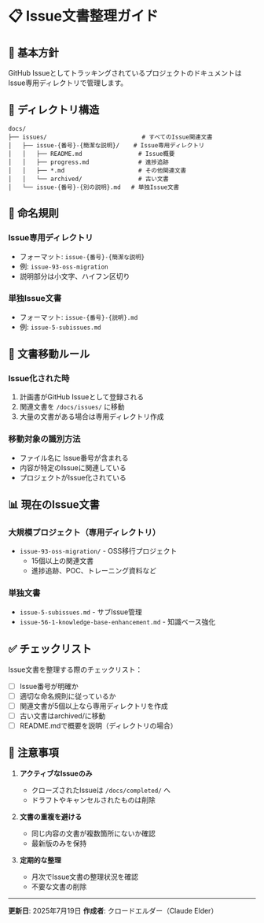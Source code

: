 # 📋 Issue文書整理ガイド

## 🎯 基本方針

GitHub IssueとしてトラッキングされているプロジェクトのドキュメントはIssue専用ディレクトリで管理します。

## 📁 ディレクトリ構造

```
docs/
├── issues/                           # すべてのIssue関連文書
│   ├── issue-{番号}-{簡潔な説明}/    # Issue専用ディレクトリ
│   │   ├── README.md                # Issue概要
│   │   ├── progress.md              # 進捗追跡
│   │   ├── *.md                     # その他関連文書
│   │   └── archived/                # 古い文書
│   └── issue-{番号}-{別の説明}.md   # 単独Issue文書
```

## 📝 命名規則

### Issue専用ディレクトリ
- フォーマット: `issue-{番号}-{簡潔な説明}`
- 例: `issue-93-oss-migration`
- 説明部分は小文字、ハイフン区切り

### 単独Issue文書
- フォーマット: `issue-{番号}-{説明}.md`
- 例: `issue-5-subissues.md`

## 🔄 文書移動ルール

### Issue化された時
1. 計画書がGitHub Issueとして登録される
2. 関連文書を `/docs/issues/` に移動
3. 大量の文書がある場合は専用ディレクトリ作成

### 移動対象の識別方法
- ファイル名に Issue番号が含まれる
- 内容が特定のIssueに関連している
- プロジェクトがIssue化されている

## 📊 現在のIssue文書

### 大規模プロジェクト（専用ディレクトリ）
- `issue-93-oss-migration/` - OSS移行プロジェクト
  - 15個以上の関連文書
  - 進捗追跡、POC、トレーニング資料など

### 単独文書
- `issue-5-subissues.md` - サブIssue管理
- `issue-56-1-knowledge-base-enhancement.md` - 知識ベース強化

## ✅ チェックリスト

Issue文書を整理する際のチェックリスト：

- [ ] Issue番号が明確か
- [ ] 適切な命名規則に従っているか
- [ ] 関連文書が5個以上なら専用ディレクトリを作成
- [ ] 古い文書はarchived/に移動
- [ ] README.mdで概要を説明（ディレクトリの場合）

## 🚨 注意事項

1. **アクティブなIssueのみ**
   - クローズされたIssueは `/docs/completed/` へ
   - ドラフトやキャンセルされたものは削除

2. **文書の重複を避ける**
   - 同じ内容の文書が複数箇所にないか確認
   - 最新版のみを保持

3. **定期的な整理**
   - 月次でIssue文書の整理状況を確認
   - 不要な文書の削除

---
**更新日**: 2025年7月19日
**作成者**: クロードエルダー（Claude Elder）
